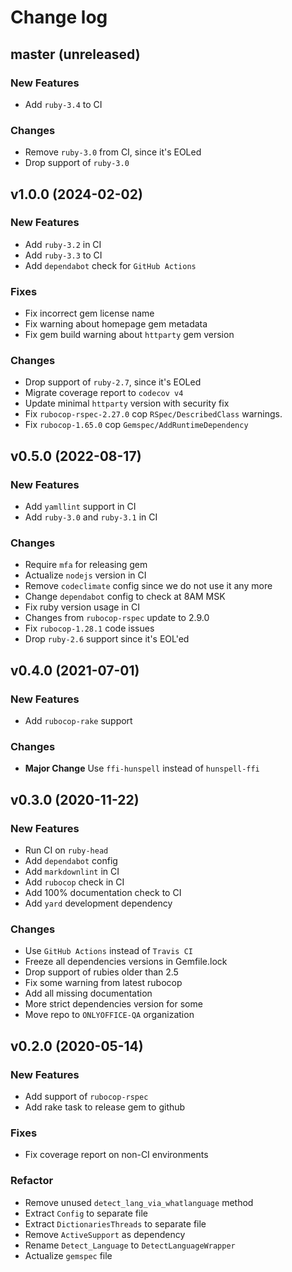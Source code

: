 # Change log

## master (unreleased)

### New Features

* Add `ruby-3.4` to CI

### Changes

* Remove `ruby-3.0` from CI, since it's EOLed
* Drop support of `ruby-3.0`

## v1.0.0 (2024-02-02)

### New Features

* Add `ruby-3.2` in CI
* Add `ruby-3.3` to CI
* Add `dependabot` check for `GitHub Actions`

### Fixes

* Fix incorrect gem license name
* Fix warning about homepage gem metadata
* Fix gem build warning about `httparty` gem version

### Changes

* Drop support of `ruby-2.7`, since it's EOLed
* Migrate coverage report to `codecov v4`
* Update minimal `httparty` version with security fix
* Fix `rubocop-rspec-2.27.0` cop `RSpec/DescribedClass` warnings.
* Fix `rubocop-1.65.0` cop `Gemspec/AddRuntimeDependency`

## v0.5.0 (2022-08-17)

### New Features

* Add `yamllint` support in CI
* Add `ruby-3.0` and `ruby-3.1` in CI

### Changes

* Require `mfa` for releasing gem
* Actualize `nodejs` version in CI
* Remove `codeclimate` config since we do not use it any more
* Change `dependabot` config to check at 8AM MSK
* Fix ruby version usage in CI
* Changes from `rubocop-rspec` update to 2.9.0
* Fix `rubocop-1.28.1` code issues
* Drop `ruby-2.6` support since it's EOL'ed

## v0.4.0 (2021-07-01)

### New Features

* Add `rubocop-rake` support

### Changes

* **Major Change** Use `ffi-hunspell` instead of `hunspell-ffi`

## v0.3.0 (2020-11-22)

### New Features

* Run CI on `ruby-head`
* Add `dependabot` config
* Add `markdownlint` in CI
* Add `rubocop` check in CI
* Add 100% documentation check to CI
* Add `yard` development dependency

### Changes

* Use `GitHub Actions` instead of `Travis CI`
* Freeze all dependencies versions in Gemfile.lock
* Drop support of rubies older than 2.5
* Fix some warning from latest rubocop
* Add all missing documentation
* More strict dependencies version for some
* Move repo to `ONLYOFFICE-QA` organization

## v0.2.0 (2020-05-14)

### New Features

* Add support of `rubocop-rspec`
* Add rake task to release gem to github

### Fixes

* Fix coverage report on non-CI environments

### Refactor

* Remove unused `detect_lang_via_whatlanguage` method
* Extract `Config` to separate file
* Extract `DictionariesThreads` to separate file
* Remove `ActiveSupport` as dependency
* Rename `Detect_Language` to `DetectLanguageWrapper`
* Actualize `gemspec` file
